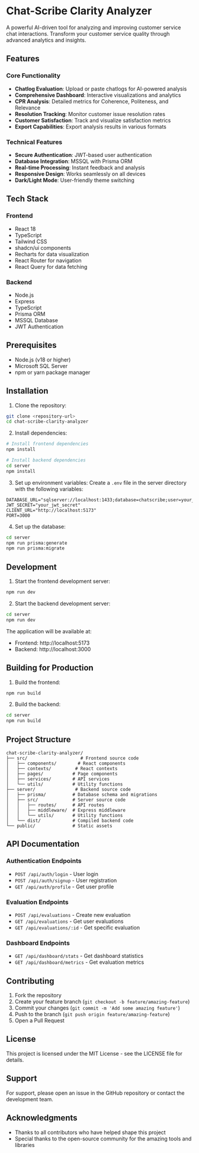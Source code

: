 # Chat-Scribe Clarity Analyzer

A powerful AI-driven tool for analyzing and improving customer service chat interactions. Transform your customer service quality through advanced analytics and insights.

## Features

### Core Functionality
- **Chatlog Evaluation**: Upload or paste chatlogs for AI-powered analysis
- **Comprehensive Dashboard**: Interactive visualizations and analytics
- **CPR Analysis**: Detailed metrics for Coherence, Politeness, and Relevance
- **Resolution Tracking**: Monitor customer issue resolution rates
- **Customer Satisfaction**: Track and visualize satisfaction metrics
- **Export Capabilities**: Export analysis results in various formats

### Technical Features
- **Secure Authentication**: JWT-based user authentication
- **Database Integration**: MSSQL with Prisma ORM
- **Real-time Processing**: Instant feedback and analysis
- **Responsive Design**: Works seamlessly on all devices
- **Dark/Light Mode**: User-friendly theme switching

## Tech Stack

### Frontend
- React 18
- TypeScript
- Tailwind CSS
- shadcn/ui components
- Recharts for data visualization
- React Router for navigation
- React Query for data fetching

### Backend
- Node.js
- Express
- TypeScript
- Prisma ORM
- MSSQL Database
- JWT Authentication

## Prerequisites

- Node.js (v18 or higher)
- Microsoft SQL Server
- npm or yarn package manager

## Installation

1. Clone the repository:
```bash
git clone <repository-url>
cd chat-scribe-clarity-analyzer
```

2. Install dependencies:
```bash
# Install frontend dependencies
npm install

# Install backend dependencies
cd server
npm install
```

3. Set up environment variables:
Create a `.env` file in the server directory with the following variables:
```env
DATABASE_URL="sqlserver://localhost:1433;database=chatscribe;user=your_username;password=your_password;trustServerCertificate=true"
JWT_SECRET="your_jwt_secret"
CLIENT_URL="http://localhost:5173"
PORT=3000
```

4. Set up the database:
```bash
cd server
npm run prisma:generate
npm run prisma:migrate
```

## Development

1. Start the frontend development server:
```bash
npm run dev
```

2. Start the backend development server:
```bash
cd server
npm run dev
```

The application will be available at:
- Frontend: http://localhost:5173
- Backend: http://localhost:3000

## Building for Production

1. Build the frontend:
```bash
npm run build
```

2. Build the backend:
```bash
cd server
npm run build
```

## Project Structure

```
chat-scribe-clarity-analyzer/
├── src/                    # Frontend source code
│   ├── components/        # React components
│   ├── contexts/         # React contexts
│   ├── pages/           # Page components
│   ├── services/        # API services
│   └── utils/           # Utility functions
├── server/               # Backend source code
│   ├── prisma/          # Database schema and migrations
│   ├── src/             # Server source code
│   │   ├── routes/      # API routes
│   │   ├── middleware/  # Express middleware
│   │   └── utils/       # Utility functions
│   └── dist/            # Compiled backend code
└── public/              # Static assets
```

## API Documentation

### Authentication Endpoints
- `POST /api/auth/login` - User login
- `POST /api/auth/signup` - User registration
- `GET /api/auth/profile` - Get user profile

### Evaluation Endpoints
- `POST /api/evaluations` - Create new evaluation
- `GET /api/evaluations` - Get user evaluations
- `GET /api/evaluations/:id` - Get specific evaluation

### Dashboard Endpoints
- `GET /api/dashboard/stats` - Get dashboard statistics
- `GET /api/dashboard/metrics` - Get evaluation metrics

## Contributing

1. Fork the repository
2. Create your feature branch (`git checkout -b feature/amazing-feature`)
3. Commit your changes (`git commit -m 'Add some amazing feature'`)
4. Push to the branch (`git push origin feature/amazing-feature`)
5. Open a Pull Request

## License

This project is licensed under the MIT License - see the LICENSE file for details.

## Support

For support, please open an issue in the GitHub repository or contact the development team.

## Acknowledgments

- Thanks to all contributors who have helped shape this project
- Special thanks to the open-source community for the amazing tools and libraries
